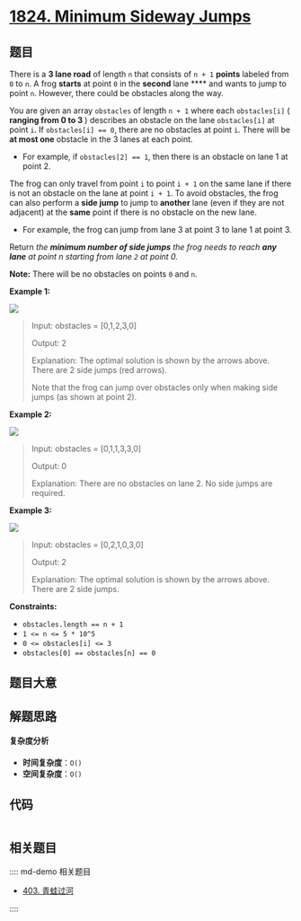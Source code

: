 # [1824. Minimum Sideway Jumps](https://leetcode.com/problems/minimum-sideway-jumps/)

## 题目

There is a **3 lane road** of length `n` that consists of `n + 1` **points**
labeled from `0` to `n`. A frog **starts** at point `0` in the **second** lane
\*\*\*\* and wants to jump to point `n`. However, there could be obstacles along
the way.

You are given an array `obstacles` of length `n + 1` where each `obstacles[i]`
( **ranging from 0 to 3** ) describes an obstacle on the lane `obstacles[i]`
at point `i`. If `obstacles[i] == 0`, there are no obstacles at point `i`.
There will be **at most one** obstacle in the 3 lanes at each point.

- For example, if `obstacles[2] == 1`, then there is an obstacle on lane 1 at point 2.

The frog can only travel from point `i` to point `i + 1` on the same lane if
there is not an obstacle on the lane at point `i + 1`. To avoid obstacles, the
frog can also perform a **side jump** to jump to **another** lane (even if
they are not adjacent) at the **same** point if there is no obstacle on the
new lane.

- For example, the frog can jump from lane 3 at point 3 to lane 1 at point 3.

Return _the **minimum number of side jumps** the frog needs to reach **any
lane** at point n starting from lane `2` at point 0._

**Note:** There will be no obstacles on points `0` and `n`.

**Example 1:**

![](https://assets.leetcode.com/uploads/2021/03/25/ic234-q3-ex1.png)

> Input: obstacles = [0,1,2,3,0]
>
> Output: 2
>
> Explanation: The optimal solution is shown by the arrows above. There are 2 side jumps (red arrows).
>
> Note that the frog can jump over obstacles only when making side jumps (as shown at point 2).

**Example 2:**

![](https://assets.leetcode.com/uploads/2021/03/25/ic234-q3-ex2.png)

> Input: obstacles = [0,1,1,3,3,0]
>
> Output: 0
>
> Explanation: There are no obstacles on lane 2. No side jumps are required.

**Example 3:**

![](https://assets.leetcode.com/uploads/2021/03/25/ic234-q3-ex3.png)

> Input: obstacles = [0,2,1,0,3,0]
>
> Output: 2
>
> Explanation: The optimal solution is shown by the arrows above. There are 2 side jumps.

**Constraints:**

- `obstacles.length == n + 1`
- `1 <= n <= 5 * 10^5`
- `0 <= obstacles[i] <= 3`
- `obstacles[0] == obstacles[n] == 0`

## 题目大意

## 解题思路

#### 复杂度分析

- **时间复杂度**：`O()`
- **空间复杂度**：`O()`

## 代码

```javascript

```

## 相关题目

:::: md-demo 相关题目

- [403. 青蛙过河](https://leetcode.com/problems/frog-jump)

::::
